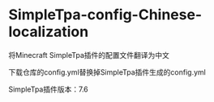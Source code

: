 # SimpleTpa-config-Chinese-localization

将Minecraft SimpleTpa插件的配置文件翻译为中文

下载仓库的config.yml替换掉SimpleTpa插件生成的config.yml

SimpleTpa插件版本：7.6
